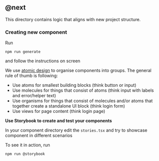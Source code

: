## @next

This directory contains logic that aligns with new project structure.

### Creating new component
Run
```
npm run generate
```
and follow the instructions on screen

We use [atomic design](http://bradfrost.com/blog/post/atomic-web-design/) to organise components into groups. The general rule of thumb is following:
- Use atoms for smallest building blocks (think button or input)
- Use molecules for things that consist of atoms (think input with labels and error/helper text)
- Use organisms for things that consist of molecules and/or atoms that together create a standalone UI block (think login form)
- Use views for page content (think login page)

<b>Use Storybook to create and test your components</b>

In your component directory edit the `stories.tsx` and try to showcase component in different scenarios

To see it in action, run
```
npm run @storybook
```

